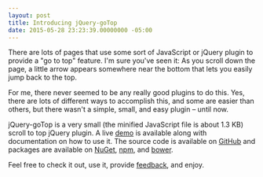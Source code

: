 ```yaml
---
layout: post
title: Introducing jQuery-goTop
date: 2015-05-28 23:23:39.00000000 -05:00
---
```


There are lots of pages that use some sort of JavaScript or jQuery plugin to provide a "go to top" feature. I'm sure you've seen it: As you scroll down the page, a little arrow appears somewhere near the bottom that lets you easily jump back to the top.

For me, there never seemed to be any really good plugins to do this. Yes, there are lots of different ways to accomplish this, and some are easier than others, but there wasn't a simple, small, and easy plugin – until now.

jQuery-goTop is a very small (the minified JavaScript file is about 1.3 KB) scroll to top jQuery plugin. A live [demo](http://scottdorman.github.io/jquery-gotop) is available along with documentation on how to use it. The source code is available on [GitHub](https://github.com/scottdorman/jquery-gotop) and packages are available on [NuGet](https://www.nuget.org/packages/jquery-gotop/), [npm](https://www.npmjs.com/package/jquery-gotop), and [bower](http://bower.io/search/?q=jquery-gotop).

Feel free to check it out, use it, provide [feedback](https://github.com/scottdorman/jquery-gotop/issues), and enjoy.
